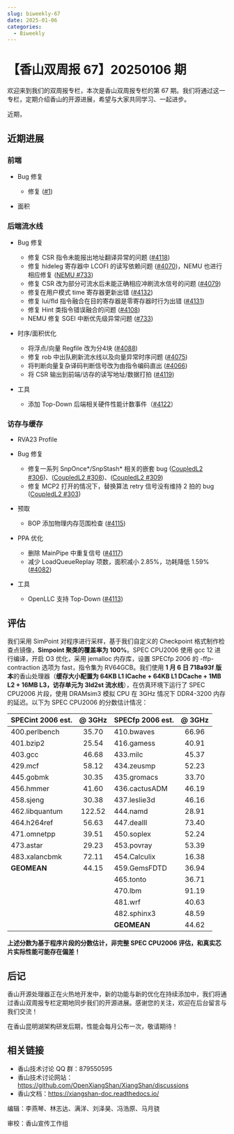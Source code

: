 ```yaml
---
slug: biweekly-67
date: 2025-01-06
categories:
  - Biweekly
---
```


# 【香山双周报 67】20250106 期

欢迎来到我们的双周报专栏，本次是香山双周报专栏的第 67 期。我们将通过这一专栏，定期介绍香山的开源进展，希望与大家共同学习、一起进步。

近期，


<!-- more -->

## 近期进展

### 前端

- Bug 修复
    - 修复 ([#1](https://github.com/OpenXiangShan/XiangShan/pull/1))

- 面积

### 后端流水线

- Bug 修复
    - 修复 CSR 指令未能报出地址翻译异常的问题 ([#4118](https://github.com/OpenXiangShan/XiangShan/pull/4118))
    - 修复 hideleg 寄存器中 LCOFI 的读写依赖问题 ([#4070](https://github.com/OpenXiangShan/XiangShan/pull/4070))，NEMU 也进行相应修复 ([NEMU #733](https://github.com/OpenXiangShan/NEMU/pull/733))
    - 修复 CSR 改为部分可流水后未能正确相应冲刷流水信号的问题 ([#4079](https://github.com/OpenXiangShan/XiangShan/pull/4079))
    - 修复在用户模式 time 寄存器更新出错 ([#4132](https://github.com/OpenXiangShan/XiangShan/pull/4132))
    - 修复 lui/fld 指令融合在目的寄存器是零寄存器时行为出错 ([#4131](https://github.com/OpenXiangShan/XiangShan/pull/4131))
    - 修复 Hint 类指令错误融合的问题 ([#4108](https://github.com/OpenXiangShan/XiangShan/pull/4108))
    - NEMU 修复 SGEI 中断优先级异常问题 ([#733](https://github.com/OpenXiangShan/NEMU/pull/733))

- 时序/面积优化
    - 将浮点/向量 Regfile 改为分4块 ([#4088](https://github.com/OpenXiangShan/XiangShan/pull/4088))
    - 修复 rob 中出队刷新流水线以及向量异常时序问题 ([#4075](https://github.com/OpenXiangShan/XiangShan/pull/4075))
    - 将判断向量复杂译码判断信号改为由指令编码直出 ([#4066](https://github.com/OpenXiangShan/XiangShan/pull/4066))
    - 将 CSR 输出到前端/访存的读写地址/数据打拍 ([#4119](https://github.com/OpenXiangShan/XiangShan/pull/4119))

- 工具 
    - 添加 Top-Down 后端相关硬件性能计数事件（[#4122](https://github.com/OpenXiangShan/XiangShan/pull/4122)）

### 访存与缓存

- RVA23 Profile

- Bug 修复
  - 修复一系列 SnpOnce*/SnpStash* 相关的嵌套 bug ([CoupledL2 #306](https://github.com/OpenXiangShan/CoupledL2/pull/306))、([CoupledL2 #308](https://github.com/OpenXiangShan/CoupledL2/pull/308))、([CoupledL2 #309](https://github.com/OpenXiangShan/CoupledL2/pull/309))
  - 修复 MCP2 打开的情况下，替换算法 retry 信号没有维持 2 拍的 bug ([CoupledL2 #303](https://github.com/OpenXiangShan/CoupledL2/pull/303))

- 预取
  - BOP 添加物理内存范围检查 ([#4115](https://github.com/OpenXiangShan/XiangShan/pull/4115))

- PPA 优化
  - 删除 MainPipe 中重复信号 ([#4117](https://github.com/OpenXiangShan/XiangShan/pull/4117))
  - 减少 LoadQueueReplay 项数，面积减小 2.85%，功耗降低 1.59% ([#4082](https://github.com/OpenXiangShan/XiangShan/pull/4082))

- 工具
  - OpenLLC 支持 Top-Down ([#4113](https://github.com/OpenXiangShan/XiangShan/pull/4113))


## 评估

我们采用 SimPoint 对程序进行采样，基于我们自定义的 Checkpoint 格式制作检查点镜像，**Simpoint 聚类的覆盖率为 100%**。SPEC CPU2006 使用 gcc 12 进行编译，开启 O3 优化，采用 jemalloc 内存库，设置 SPECfp 2006 的 -ffp-contraction 选项为 fast，指令集为 RV64GCB。我们使用 **1 月 6 日 718a93f 版本**的香山处理器（**缓存大小配置为 64KB L1 ICache + 64KB L1 DCache + 1MB L2 + 16MB L3，访存单元为 3ld2st 流水线**），在仿真环境下运行了 SPEC CPU2006 片段，使用 DRAMsim3 模拟 CPU 在 3GHz 情况下 DDR4-3200 内存的延迟。以下为 SPEC CPU2006 的分数估计情况：

| SPECint 2006 est. | @ 3GHz | SPECfp 2006 est.  | @ 3GHz |
| :---------------- | :----: | :---------------- | :----: |
| 400.perlbench     | 35.70  | 410.bwaves        | 66.96  |
| 401.bzip2         | 25.54  | 416.gamess        | 40.91  |
| 403.gcc           | 46.68  | 433.milc          | 45.37  |
| 429.mcf           | 58.12  | 434.zeusmp        | 52.23  |
| 445.gobmk         | 30.35  | 435.gromacs       | 33.70  |
| 456.hmmer         | 41.60  | 436.cactusADM     | 46.19  |
| 458.sjeng         | 30.38  | 437.leslie3d      | 46.16  |
| 462.libquantum    | 122.52 | 444.namd          | 28.91  |
| 464.h264ref       | 56.63  | 447.dealII        | 73.40  |
| 471.omnetpp       | 39.51  | 450.soplex        | 52.24  |
| 473.astar         | 29.23  | 453.povray        | 53.39  |
| 483.xalancbmk     | 72.11  | 454.Calculix      | 16.38  |
| **GEOMEAN**       | 44.15  | 459.GemsFDTD      | 36.94  |
|                   |        | 465.tonto         | 36.71  |
|                   |        | 470.lbm           | 91.19  |
|                   |        | 481.wrf           | 40.63  |
|                   |        | 482.sphinx3       | 48.59  |
|                   |        | **GEOMEAN**       | 44.62  |

**上述分数为基于程序片段的分数估计，非完整 SPEC CPU2006 评估，和真实芯片实际性能可能存在偏差！**

## 后记

香山开源处理器正在火热地开发中，新的功能与新的优化在持续添加中，我们将通过香山双周报专栏定期地同步我们的开源进展。感谢您的关注，欢迎在后台留言与我们交流！

在香山昆明湖架构研发后期，性能会每月公布一次，敬请期待！

## 相关链接

* 香山技术讨论 QQ 群：879550595
* 香山技术讨论网站：https://github.com/OpenXiangShan/XiangShan/discussions
* 香山文档：https://xiangshan-doc.readthedocs.io/

编辑：李燕琴、林志达、满洋、刘泽昊、冯浩原、马月骁

审校：香山宣传工作组
